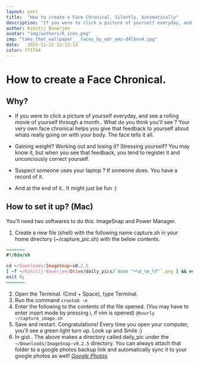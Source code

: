 ```yaml
---
layout: post
title:  "How to create a Face Chronical. Silently. Automatically"
description: "If you were to click a picture of yourself everyday, and see a rolling movie of yourself through a month.. What do you think you'll see ?"
author: Kshitij Banerjee
avatar: "img/authors/K_icon.png"
img: "take_that_wallpaper___faces_by_edr_emz-d4lbnu4.jpg"
date:   2015-11-22 12:12:12
color: ff1744
---
```


How to create a Face Chronical.
=================================

Why?
---------

- If you were to click a picture of yourself everyday, and see a rolling movie of yourself through a month.. What do you think you'll see ?
Your very own face chronical helps you give that feedback to yourself about whats really going on with your body. The face tells it all.

- Gaining weight? Working out and losing it? Stressing yourself? You may know it, but when you see that feedback, you tend to register it and unconciously correct yourself.

- Suspect someone uses your laptop ?
If someone does. You have a record of it.

- And at the end of it.. It might just be fun :)

How to set it up? (Mac)
------------------

You'll need two softwares to do this. ImageSnap and Power Manager.

1. Create a new file (shell) with the following name capture.sh in your home directory (~/capture_pic.sh) with the below contents.

~~~~~~~~ ruby
~~~~~~~
#!/bin/sh

cd ~/Downloads/ImageSnap-v0.2.5
[ -f ~/Kshitij-Banerjee/Drive/daily_pics/`date "+%d_%m_%Y"`.png ] && echo "File exists" || ./ImageSnap ~/Kshitij-Banerjee/Drive/daily_pics/`date "+%d_%m_%Y"`.png -w 5
exit 0;
~~~~~~~
~~~~~~~~

2. Open the Terminal. (Cmd + Space), type Terminal.
3. Run the command
      `crontab -e`
4. Enter the following to the contents of the file opened.  (You may have to enter insert mode by pressing i, if vim is opened)
      `@hourly ~/capture_image.sh`
5. Save and restart.
   Congratulations! Every time you open your computer, you'll see a green light turn up. Look up and Smile :)
6. In gist.. The above makes a directory called daily_pic under the `~/Downloads/ImageSnap-v0.2.5` directory. You can always attach that folder to a google photos backup link and automatically sync it to your google photos as well! [_Google Photos_](https://photos.google.com/)

